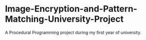 # Image-Encryption-and-Pattern-Matching-University-Project
A Procedural Programming project during my first year of university.
